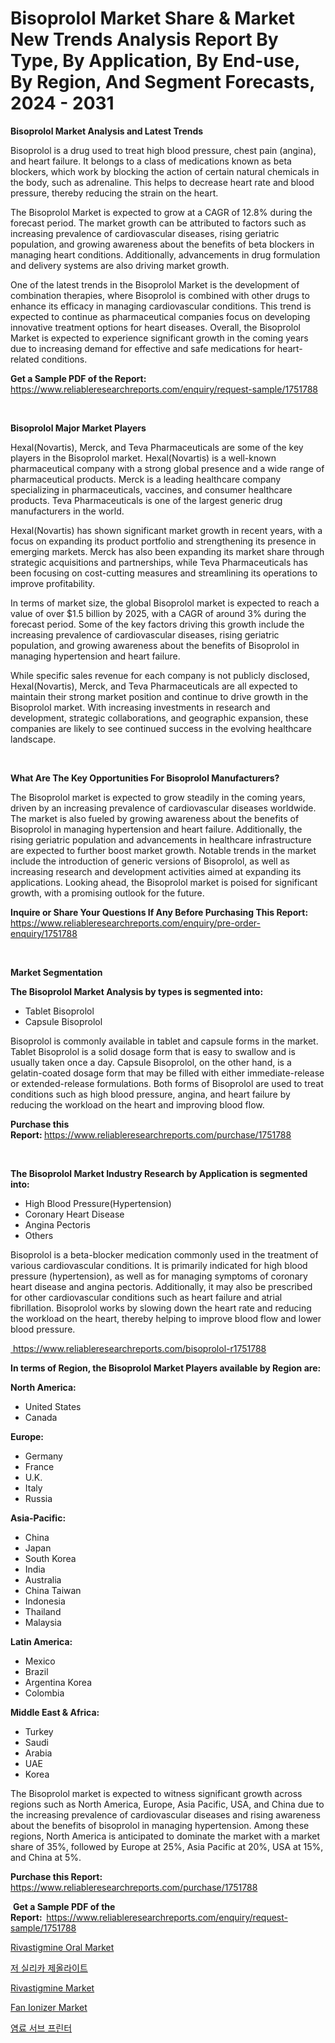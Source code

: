 <p><h1>Bisoprolol Market Share & Market New Trends Analysis Report By Type, By Application, By End-use, By Region, And Segment Forecasts, 2024 - 2031</h1></p><p><strong>Bisoprolol Market Analysis and Latest Trends</strong></p>
<p><p>Bisoprolol is a drug used to treat high blood pressure, chest pain (angina), and heart failure. It belongs to a class of medications known as beta blockers, which work by blocking the action of certain natural chemicals in the body, such as adrenaline. This helps to decrease heart rate and blood pressure, thereby reducing the strain on the heart.</p><p>The Bisoprolol Market is expected to grow at a CAGR of 12.8% during the forecast period. The market growth can be attributed to factors such as increasing prevalence of cardiovascular diseases, rising geriatric population, and growing awareness about the benefits of beta blockers in managing heart conditions. Additionally, advancements in drug formulation and delivery systems are also driving market growth.</p><p>One of the latest trends in the Bisoprolol Market is the development of combination therapies, where Bisoprolol is combined with other drugs to enhance its efficacy in managing cardiovascular conditions. This trend is expected to continue as pharmaceutical companies focus on developing innovative treatment options for heart diseases. Overall, the Bisoprolol Market is expected to experience significant growth in the coming years due to increasing demand for effective and safe medications for heart-related conditions.</p></p>
<p><strong>Get a Sample PDF of the Report:&nbsp;</strong> <a href="https://www.reliableresearchreports.com/enquiry/request-sample/1751788">https://www.reliableresearchreports.com/enquiry/request-sample/1751788</a></p>
<p>&nbsp;</p>
<p><strong>Bisoprolol Major Market Players</strong></p>
<p><p>Hexal(Novartis), Merck, and Teva Pharmaceuticals are some of the key players in the Bisoprolol market. Hexal(Novartis) is a well-known pharmaceutical company with a strong global presence and a wide range of pharmaceutical products. Merck is a leading healthcare company specializing in pharmaceuticals, vaccines, and consumer healthcare products. Teva Pharmaceuticals is one of the largest generic drug manufacturers in the world.</p><p>Hexal(Novartis) has shown significant market growth in recent years, with a focus on expanding its product portfolio and strengthening its presence in emerging markets. Merck has also been expanding its market share through strategic acquisitions and partnerships, while Teva Pharmaceuticals has been focusing on cost-cutting measures and streamlining its operations to improve profitability.</p><p>In terms of market size, the global Bisoprolol market is expected to reach a value of over $1.5 billion by 2025, with a CAGR of around 3% during the forecast period. Some of the key factors driving this growth include the increasing prevalence of cardiovascular diseases, rising geriatric population, and growing awareness about the benefits of Bisoprolol in managing hypertension and heart failure.</p><p>While specific sales revenue for each company is not publicly disclosed, Hexal(Novartis), Merck, and Teva Pharmaceuticals are all expected to maintain their strong market position and continue to drive growth in the Bisoprolol market. With increasing investments in research and development, strategic collaborations, and geographic expansion, these companies are likely to see continued success in the evolving healthcare landscape.</p></p>
<p>&nbsp;</p>
<p><strong>What Are The Key Opportunities For Bisoprolol Manufacturers?</strong></p>
<p><p>The Bisoprolol market is expected to grow steadily in the coming years, driven by an increasing prevalence of cardiovascular diseases worldwide. The market is also fueled by growing awareness about the benefits of Bisoprolol in managing hypertension and heart failure. Additionally, the rising geriatric population and advancements in healthcare infrastructure are expected to further boost market growth. Notable trends in the market include the introduction of generic versions of Bisoprolol, as well as increasing research and development activities aimed at expanding its applications. Looking ahead, the Bisoprolol market is poised for significant growth, with a promising outlook for the future.</p></p>
<p><strong>Inquire or Share Your Questions If Any Before Purchasing This Report:</strong> <a href="https://www.reliableresearchreports.com/enquiry/pre-order-enquiry/1751788">https://www.reliableresearchreports.com/enquiry/pre-order-enquiry/1751788</a></p>
<p>&nbsp;</p>
<p><strong>Market Segmentation</strong></p>
<p><strong>The Bisoprolol Market Analysis by types is segmented into:</strong></p>
<p><ul><li>Tablet Bisoprolol</li><li>Capsule Bisoprolol</li></ul></p>
<p><p>Bisoprolol is commonly available in tablet and capsule forms in the market. Tablet Bisoprolol is a solid dosage form that is easy to swallow and is usually taken once a day. Capsule Bisoprolol, on the other hand, is a gelatin-coated dosage form that may be filled with either immediate-release or extended-release formulations. Both forms of Bisoprolol are used to treat conditions such as high blood pressure, angina, and heart failure by reducing the workload on the heart and improving blood flow.</p></p>
<p><strong>Purchase this Report:&nbsp;</strong><a href="https://www.reliableresearchreports.com/purchase/1751788">https://www.reliableresearchreports.com/purchase/1751788</a></p>
<p>&nbsp;</p>
<p><strong>The Bisoprolol Market Industry Research by Application is segmented into:</strong></p>
<p><ul><li>High Blood Pressure(Hypertension)</li><li>Coronary Heart Disease</li><li>Angina Pectoris</li><li>Others</li></ul></p>
<p><p>Bisoprolol is a beta-blocker medication commonly used in the treatment of various cardiovascular conditions. It is primarily indicated for high blood pressure (hypertension), as well as for managing symptoms of coronary heart disease and angina pectoris. Additionally, it may also be prescribed for other cardiovascular conditions such as heart failure and atrial fibrillation. Bisoprolol works by slowing down the heart rate and reducing the workload on the heart, thereby helping to improve blood flow and lower blood pressure.</p></p>
<p><a href="https://www.reliableresearchreports.com/bisoprolol-r1751788">&nbsp;https://www.reliableresearchreports.com/bisoprolol-r1751788</a></p>
<p><strong>In terms of Region, the Bisoprolol Market Players available by Region are:</strong></p>
<p>
    <p> <strong> North America: </strong>
        <ul>
            <li>United States</li>
            <li>Canada</li>
        </ul>
        </p> 
    <p> <strong> Europe: </strong>
        <ul>
            <li>Germany</li>
            <li>France</li>
            <li>U.K.</li>
            <li>Italy</li>
            <li>Russia</li>
        </ul>
        </p> 
    <p> <strong> Asia-Pacific: </strong>
        <ul>
            <li>China</li>
            <li>Japan</li>
            <li>South Korea</li>
            <li>India</li>
            <li>Australia</li>
            <li>China Taiwan</li>
            <li>Indonesia</li>
            <li>Thailand</li>
            <li>Malaysia</li>
        </ul>
        </p> 
    <p> <strong> Latin America: </strong>
        <ul>
            <li>Mexico</li>
            <li>Brazil</li>
            <li>Argentina Korea</li>
            <li>Colombia</li>
        </ul>
        </p> 
    <p> <strong> Middle East & Africa: </strong>
        <ul>
            <li>Turkey</li>
            <li>Saudi</li>
            <li>Arabia</li>
            <li>UAE</li>
            <li>Korea</li>
        </ul>
    </p>
    </p>
<p><p>The Bisoprolol market is expected to witness significant growth across regions such as North America, Europe, Asia Pacific, USA, and China due to the increasing prevalence of cardiovascular diseases and rising awareness about the benefits of bisoprolol in managing hypertension. Among these regions, North America is anticipated to dominate the market with a market share of 35%, followed by Europe at 25%, Asia Pacific at 20%, USA at 15%, and China at 5%.</p></p>
<p><strong>Purchase this Report: </strong><a href="https://www.reliableresearchreports.com/purchase/1751788">https://www.reliableresearchreports.com/purchase/1751788</a></p>
<p>&nbsp;<strong>Get a Sample PDF of the Report:&nbsp;&nbsp;</strong><a href="https://www.reliableresearchreports.com/enquiry/request-sample/1751788">https://www.reliableresearchreports.com/enquiry/request-sample/1751788</a></p>
<p><strong></strong></p>
<p><p><a href="https://github.com/gladysalidde/Market-Research-Report-List-2/blob/main/rivastigmine-oral-market.md">Rivastigmine Oral Market</a></p><p><a href="https://github.com/konokaryan/Market-Research-Report-List-2/blob/main/999970384840.md">저 실리카 제올라이트</a></p><p><a href="https://github.com/dimitrishawkinswaynenp91rgz/Market-Research-Report-List-4/blob/main/rivastigmine-market.md">Rivastigmine Market</a></p><p><a href="https://www.linkedin.com/pulse/fan-ionizer-market-global-regional-analysis-2024-2031-crowd-data-ztyhc?trackingId=9VkO9OREQYKebu0sAit%2BsQ%3D%3D">Fan Ionizer Market</a></p><p><a href="https://github.com/mithunmistry2258/Market-Research-Report-List-2/blob/main/902561384839.md">염료 서브 프린터</a></p></p>